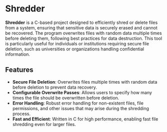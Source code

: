 # Shredder

**Shredder** is a C-based project designed to efficiently shred or delete files from a system, ensuring that sensitive data is securely erased and cannot be recovered. The program overwrites files with random data multiple times before deleting them, following best practices for data destruction. This tool is particularly useful for individuals or institutions requiring secure file deletion, such as universities or organizations handling confidential information.

## Features

- **Secure File Deletion**: Overwrites files multiple times with random data before deletion to prevent data recovery.
- **Configurable Overwrite Passes**: Allows users to specify how many times the file should be overwritten before deletion.
- **Error Handling**: Robust error handling for non-existent files, file permissions, and other issues that may arise during the shredding process.
- **Fast and Efficient**: Written in C for high performance, enabling fast file shredding even for larger files.

